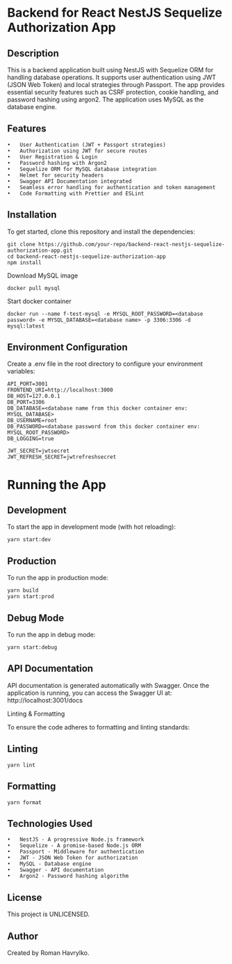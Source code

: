 # Backend for React NestJS Sequelize Authorization App

## Description

This is a backend application built using NestJS with Sequelize ORM for handling database operations. It supports user authentication using JWT (JSON Web Token) and local strategies through Passport. The app provides essential security features such as CSRF protection, cookie handling, and password hashing using argon2. The application uses MySQL as the database engine.

## Features

	•	User Authentication (JWT + Passport strategies)
	•	Authorization using JWT for secure routes
	•	User Registration & Login
	•	Password hashing with Argon2
	•	Sequelize ORM for MySQL database integration
	•	Helmet for security headers
	•	Swagger API Documentation integrated
	•	Seamless error handling for authentication and token management
	•	Code Formatting with Prettier and ESLint

## Installation

To get started, clone this repository and install the dependencies:

```
git clone https://github.com/your-repo/backend-react-nestjs-sequelize-authorization-app.git
cd backend-react-nestjs-sequelize-authorization-app
npm install
```

Download MySQL image

```
docker pull mysql
```

Start docker container

```
docker run --name f-test-mysql -e MYSQL_ROOT_PASSWORD=<database password> -e MYSQL_DATABASE=<database name> -p 3306:3306 -d mysql:latest
```


## Environment Configuration

Create a .env file in the root directory to configure your environment variables:

```
API_PORT=3001
FRONTEND_URI=http://localhost:3000
DB_HOST=127.0.0.1
DB_PORT=3306
DB_DATABASE=<database name from this docker container env: MYSQL_DATABASE>
DB_USERNAME=root
DB_PASSWORD=<database password from this docker container env: MYSQL_ROOT_PASSWORD>
DB_LOGGING=true

JWT_SECRET=jwtsecret
JWT_REFRESH_SECRET=jwtrefreshsecret
```

# Running the App

## Development

To start the app in development mode (with hot reloading):

```
yarn start:dev
```

## Production

To run the app in production mode:

```
yarn build
yarn start:prod
```
## Debug Mode

To run the app in debug mode:

```
yarn start:debug
```

## API Documentation

API documentation is generated automatically with Swagger. Once the application is running, you can access the Swagger UI at:
http://localhost:3001/docs

Linting & Formatting

To ensure the code adheres to formatting and linting standards:

## Linting

```
yarn lint
```

## Formatting

```
yarn format
```

## Technologies Used

	•	NestJS - A progressive Node.js framework
	•	Sequelize - A promise-based Node.js ORM
	•	Passport - Middleware for authentication
	•	JWT - JSON Web Token for authorization
	•	MySQL - Database engine
	•	Swagger - API documentation
	•	Argon2 - Password hashing algorithm

## License

This project is UNLICENSED.

## Author

Created by Roman Havrylko.
